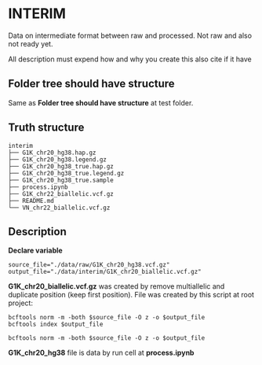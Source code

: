 # INTERIM

Data on intermediate format between raw and processed. Not raw and also not ready yet.

All description must expend how and why you create this also cite if it have

## Folder tree should have structure

Same as **Folder tree should have structure** at test folder.

## Truth structure

```tree
interim
├── G1K_chr20_hg38.hap.gz
├── G1K_chr20_hg38.legend.gz
├── G1K_chr20_hg38_true.hap.gz
├── G1K_chr20_hg38_true.legend.gz
├── G1K_chr20_hg38_true.sample
├── process.ipynb
├── G1K_chr22_biallelic.vcf.gz
├── README.md
└── VN_chr22_biallelic.vcf.gz
```

## Description

**Declare variable**

```
source_file="./data/raw/G1K_chr20_hg38.vcf.gz"
output_file="./data/interim/G1K_chr20_biallelic.vcf.gz"
```

**G1K_chr20_biallelic.vcf.gz** was created by remove multiallelic and duplicate position (keep first position). File was created by this script at root project:

```script
bcftools norm -m -both $source_file -O z -o $output_file
bcftools index $output_file
```

```
bcftools norm -m -both $source_file -O z -o $output_file
```

**G1K_chr20_hg38** file is data by run cell at **process.ipynb**

